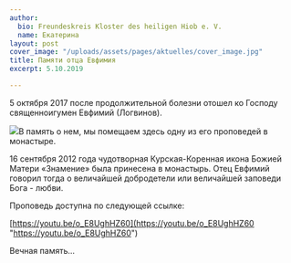 ```yaml
---
author:
  bio: Freundeskreis Kloster des heiligen Hiob e. V.
  name: Екатерина
layout: post
cover_image: "/uploads/assets/pages/aktuelles/cover_image.jpg"
title: Памяти отца Евфимия
excerpt: 5.10.2019

---
```

5 октября 2017 после продолжительной болезни отошел ко Господу священноигумен Евфимий (Логвинов).

![](https://res.cloudinary.com/hiobmon/image/upload/v1570483649/media/2019/20171010_093414-1-3_szy2ma.jpg)В память о нем, мы помещаем здесь одну из его проповедей в монастыре.

16 сентября 2012 года чудотворная Курская-Коренная икона Божией Матери «Знамение» была принесена в монастырь. Отец Евфимий говорил тогда о величайшей добродетели или величайшей заповеди Бога - любви.

Проповедь доступна по следующей ссылке:

[https://youtu.be/o_E8UghHZ60](https://youtu.be/o_E8UghHZ60 "https://youtu.be/o_E8UghHZ60")

Вечная память...